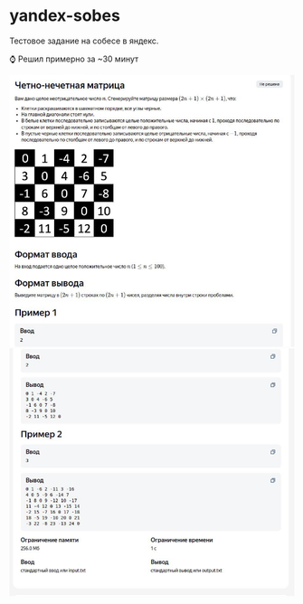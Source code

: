 # yandex-sobes
Тестовое задание на собесе в яндекс.

⌚ Решил примерно за ~30 минут

![Тестовое задание](https://github.com/Ra-Naun/pr.yandex-sobes/blob/master/image/ex1.jpg)
![Тестовое задание](https://github.com/Ra-Naun/pr.yandex-sobes/blob/master/image/ex2.jpg)
